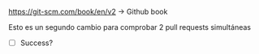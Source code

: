 https://git-scm.com/book/en/v2 -> Github book

Esto es un segundo cambio para comprobar 2 pull requests simultáneas 
- [ ] Success?